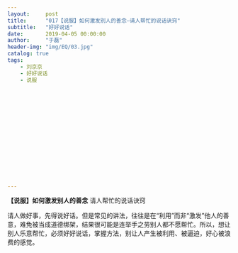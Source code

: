 ```yaml
---
layout:     post
title:      "017【说服】如何激发别人的善念—请人帮忙的说话诀窍"
subtitle:   "好好说话"
date:       2019-04-05 00:00:00
author:     "于磊"
header-img: "img/EQ/03.jpg"
catalog: true
tags:
    - 刘京京
    - 好好说话
    - 说服
















---
```


   **【说服】如何激发别人的善念**
 请人帮忙的说话诀窍

  

   请人做好事，先得说好话。但是常见的讲法，往往是在“利用”而非“激发”他人的善意，难免被当成道德绑架，结果很可能是连举手之劳别人都不愿帮忙。所以，想让别人乐意帮忙，必须好好说话，掌握方法，别让人产生被利用、被逼迫，好心被浪费的感觉。
 

 